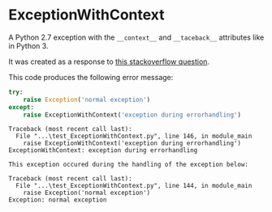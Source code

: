 ExceptionWithContext
====================

A Python 2.7 exception with the `__context__` and `__taceback__` attributes like in Python 3.

It was created as a response to [this stackoverflow question](http://stackoverflow.com/questions/19234134/finding-out-an-exception-context).

This code produces the following error message:

```python
try:
    raise Exception('normal exception')
except:
    raise ExceptionWithContext('exception during errorhandling')
```

```error
Traceback (most recent call last):
  File "...\test_ExceptionWithContext.py", line 146, in module_main
    raise ExceptionWithContext('exception during errorhandling')
ExceptionWithContext: exception during errorhandling

This exception occured during the handling of the exception below:

Traceback (most recent call last):
  File "...\test_ExceptionWithContext.py", line 144, in module_main
    raise Exception('normal exception')
Exception: normal exception
```
